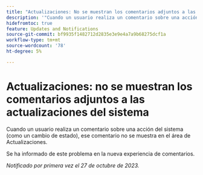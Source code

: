 ```yaml
---
title: "Actualizaciones: No se muestran los comentarios adjuntos a las actualizaciones del sistema"
description: '"Cuando un usuario realiza un comentario sobre una acción del sistema (como un cambio de estado), ese comentario no se muestra en el área de Actualizaciones. ”'
hidefromtoc: true
feature: Updates and Notifications
source-git-commit: bf9935f1482712d2835e3e9e4a7a9b68275dcf1a
workflow-type: tm+mt
source-wordcount: '78'
ht-degree: 5%

---
```



# Actualizaciones: no se muestran los comentarios adjuntos a las actualizaciones del sistema

<!--

>[!NOTE]
>
>This issue has been closed because it is working as designed.

-->

Cuando un usuario realiza un comentario sobre una acción del sistema (como un cambio de estado), ese comentario no se muestra en el área de Actualizaciones.

Se ha informado de este problema en la nueva experiencia de comentarios.

_Notificado por primera vez el 27 de octubre de 2023._

